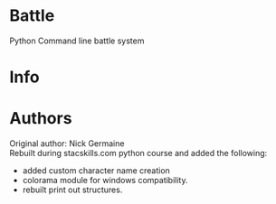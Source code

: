 # Battle
Python Command line battle system

# Info 


# Authors
Original author: Nick Germaine <br>
Rebuilt during stacskills.com python course and added the following:
 - added custom character name creation
 - colorama module for windows compatibility. 
 - rebuilt print out structures. 

